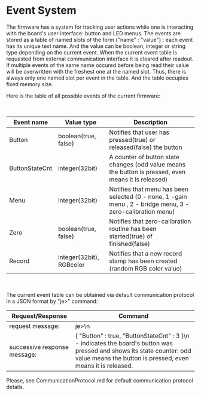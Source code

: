 # Event System

The firmware has a system for tracking user actions while one is interacting with the board's user interface: button and LED menus.
The events are stored as a table of named slots of the form {"name" : "value"} : each event has its unique text name. And the value can be boolean, integer or string type depending on the current event. When the current event table is requested from external communication interface it is cleared after readout.
If multiple events of the same name occured before being read  their value will be overwritten with the freshest one at the named slot.
Thus, there is always only one named slot per event in the table. And the table occupies fixed memory size.

Here is the table of all possible events of the current firmware:

<br />

Event name      |   Value type                |   Description
--------------- | ----------------------------|------------------------------------------------------------------------------------- 
Button          |  boolean(true, false)       |   Notifies that user has pressed(true) or released(false) the button             |
ButtonStateCnt  |  integer(32bit)             |   A counter of button state changes (odd value means the button is pressed, even means it is released)
Menu            |  integer(32bit)             |   Notifies that menu has been selected (0 - none, 1 -gain menu , 2 - bridge menu, 3 - zero-calibration menu)
Zero            |  boolean(true, false)       |   Notifies that zero-calibration routine has been started(true) of finished(false)
Record          |  integer(32bit), RGBcolor   |   Notifies that a new record stamp has been created (random RGB color value)

<br />

The current event table can be obtained via default communication protocol in a JSON format by "je>" command:

Request/Response               |  Command
------------------------------ | -------------------------------------------------------------------------------------------------------------------------
request message:               |  je>\n
successive response message:   |  { "Button" : true, "ButtonStateCnt" : 3 }\n - indicates the board's button was pressed and shows its state counter: odd value means the button is pressed, even means it is released.

Please, see CommunicationProtocol.md for default communication protocol details.


